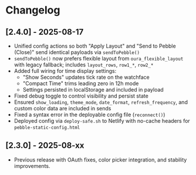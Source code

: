 # Changelog

## [2.4.0] - 2025-08-17

- Unified config actions so both "Apply Layout" and "Send to Pebble (Close)" send identical payloads via `sendToPebble()`
- `sendToPebble()` now prefers flexible layout from `oura_flexible_layout` with legacy fallback; includes `layout_rows`, `row1_*`, `row2_*`
- Added full wiring for time display settings:
  - "Show Seconds" updates tick rate on the watchface
  - "Compact Time" trims leading zero in 12h mode
  - Settings persisted in localStorage and included in payload
- Fixed debug toggle to control visibility and persist state
- Ensured `show_loading`, `theme_mode`, `date_format`, `refresh_frequency`, and custom color data are included in sends
- Fixed a syntax error in the deployable config file (`reconnect()`)
- Deployed config via `deploy-safe.sh` to Netlify with no-cache headers for `pebble-static-config.html`

## [2.3.0] - 2025-08-xx
- Previous release with OAuth fixes, color picker integration, and stability improvements.
